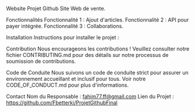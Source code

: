 Website Projet Github
Site Web de vente.

Fonctionnalités
Fonctionnalité 1 : Ajout d'articles.
Fonctionnalité 2 : API pour payer intégrée.
Fonctionnalité 3 : Collaborations.

Installation
Instructions pour installer le projet :

Contribution
Nous encourageons les contributions ! Veuillez consulter notre fichier CONTRIBUTING.md pour des détails sur notre processus de soumission de contributions.

Code de Conduite
Nous suivons un code de conduite strict pour assurer un environnement accueillant et inclusif pour tous. Voir notre CODE_OF_CONDUCT.md pour plus d'informations.


Contact
Nom du Responsable : fahim77.ff@gmail.com
Lien du Projet : https://github.com/Fbetterki/ProjetGithubFinal
